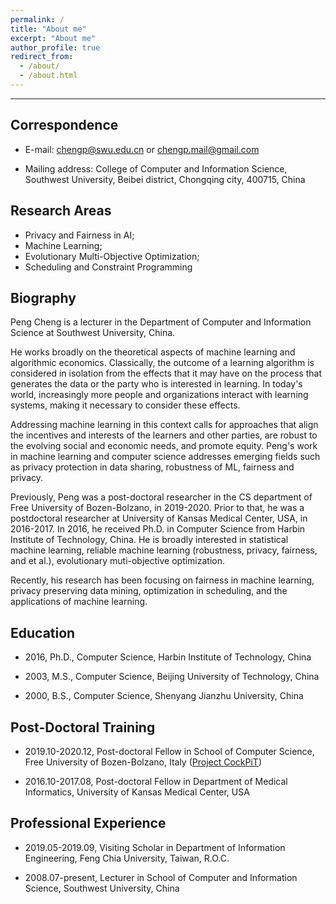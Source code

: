 ```yaml
---
permalink: /
title: "About me"
excerpt: "About me"
author_profile: true
redirect_from: 
  - /about/
  - /about.html
---
```


---

<!--
上面代码不能动，连空行都不能有
This is the front page of a website that is powered by the [academicpages template](https://github.com/academicpages/academicpages.github.io) and hosted on GitHub pages. [GitHub pages](https://pages.github.com) is a free service in which websites are built and hosted from code and data stored in a GitHub repository, automatically updating when a new commit is made to the respository. This template was forked from the [Minimal Mistakes Jekyll Theme](https://mmistakes.github.io/minimal-mistakes/) created by Michael Rose, and then extended to support the kinds of content that academics have: publications, talks, teaching, a portfolio, blog posts, and a dynamically-generated CV. You can fork [this repository](https://github.com/academicpages/academicpages.github.io) right now, modify the configuration and markdown files, add your own PDFs and other content, and have your own site for free, with no ads! An older version of this template powers my own personal website at [stuartgeiger.com](http://stuartgeiger.com), which uses [this Github repository](https://github.com/staeiou/staeiou.github.io).
-->



## Correspondence  

   - E-mail:  <chengp@swu.edu.cn> or <chengp.mail@gmail.com>     

   - Mailing address:   College of Computer and Information Science, Southwest University, Beibei district, Chongqing city, 400715, China   



## Research Areas  
   * Privacy and Fairness in AI;   
   * Machine Learning;   
   * Evolutionary Multi-Objective Optimization;   
   * Scheduling and Constraint Programming 



## Biography

Peng Cheng is a lecturer in the Department of Computer and Information Science at Southwest University, China. 

He works broadly on the theoretical aspects of machine learning and algorithmic economics. Classically, the outcome of a learning algorithm is considered in isolation from the effects that it may have on the process that generates the data or the party who is interested in learning. In today's world, increasingly more people and organizations interact with learning systems, making it necessary to consider these effects. 

Addressing machine learning in this context calls for approaches that align the incentives and interests of the learners and other parties, are robust to the evolving social and economic needs, and promote equity. Peng's work in machine learning and computer science addresses emerging fields such as privacy protection in data sharing, robustness of ML, fairness and privacy.

Previously, Peng was a post-doctoral researcher in the CS department of Free University of Bozen-Bolzano, in 2019-2020. Prior to that, he was a postdoctoral researcher at University of Kansas Medical Center, USA, in 2016-2017. In 2016, he received Ph.D. in Computer Science from Harbin Institute of Technology, China. 
He is broadly interested in statistical machine learning, reliable machine learning (robustness, privacy, fairness, and et al.), evolutionary muti-objective optimization. 

Recently, his research has been focusing on fairness in machine learning, privacy preserving data mining, optimization in scheduling, and the applications of machine learning.



## Education

- 2016, Ph.D., Computer Science, Harbin Institute of Technology, China  

- 2003, M.S.,  Computer Science, Beijing University of Technology, China  

- 2000, B.S.,  Computer Science, Shenyang Jianzhu University, China



## Post-Doctoral Training

* 2019.10-2020.12, Post-doctoral Fellow in School of Computer Science, Free University of Bozen-Bolzano, Italy	([Project CockPiT](https://cpm-project.inf.unibz.it/))
    
* 2016.10-2017.08, Post-doctoral Fellow in Department of Medical Informatics, University of Kansas Medical Center, USA	



## Professional Experience

- 2019.05-2019.09, Visiting Scholar in Department of Information Engineering, Feng Chia University, Taiwan, R.O.C.
    
- 2008.07-present, Lecturer in School of Computer and Information Science, Southwest University, China				
		  

<br/>







